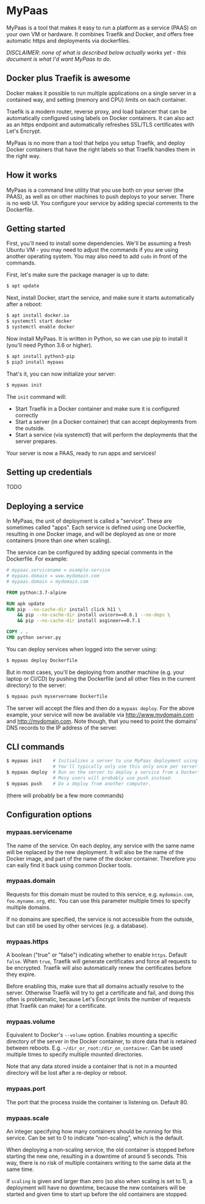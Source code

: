 # MyPaas

MyPaas is a tool that makes it easy to run a platform as a service (PAAS)
on your own VM or hardware. It combines Traefik and Docker, and offers free
automatic https and deployments via dockerfiles.

*DISCLAIMER: none of what is described below actually works yet - this document is what I'd want MyPaas to do.*

## Docker plus Traefik is awesome

Docker makes it possible to run multiple applications on a single server
in a contained way, and setting (memory and CPU) limits on each container.

Traefik is a modern router, reverse proxy, and load balancer that can be
automatically configured using labels on Docker containers. It can also act
as an https endpoint and automatically refreshes SSL/TLS certificates with
Let's Encrypt.

MyPaas is no more than a tool that helps you setup Traefik, and deploy
Docker containers that have the right labels so that Traefik handles
them in the right way.


## How it works

MyPaas is a command line utility that you use both on your server (the PAAS),
as well as on other machines to push deploys to your server. There is no
web UI. You configure your service by adding special comments to the Dockerfile.


## Getting started

First, you'll need to install some dependencies. We'll be assuming a
fresh Ubuntu VM - you may need to adjust the commands if you are using
another operating system. You may also need to add `sudo` in front of
the commands.

First, let's make sure the package manager is up to date:
```sh
$ apt update
```

Next, install Docker, start the service, and make sure it starts automatically after a reboot:
```sh
$ apt install docker.io
$ systemctl start docker
$ systemctl enable docker
```

Now install MyPaas. It is written in Python, so we can use pip to install it (you'll need Python 3.6 or higher).
```sh
$ apt install python3-pip
$ pip3 install mypaas
```

That's it, you can now initialize your server:
```sh
$ mypaas init
```

The `init` command will:
* Start Traefik in a Docker container and make sure it is configured correctly
* Start a server (in a Docker container) that can accept deployments from the outside.
* Start a service (via systemctl) that will perform the deployments that the server prepares.

Your server is now a PAAS, ready to run apps and services!


## Setting up credentials

TODO


## Deploying a service

In MyPaas, the unit of deployment is called a "service". These are
sometimes called "apps". Each service is defined using one Dockerfile,
resulting in one Docker image, and will be deployed as one or more
containers (more than one when scaling).

The service can be configured by adding special comments in the Dockerfile. For example:
```Dockerfile
# mypaas.servicename = example-service
# mypaas.domain = www.mydomain.com
# mypaas.domain = mydomain.com

FROM python:3.7-alpine

RUN apk update
RUN pip --no-cache-dir install click h11 \
    && pip --no-cache-dir install uvicorn==0.6.1 --no-deps \
    && pip --no-cache-dir install asgineer==0.7.1

COPY . .
CMD python server.py
```

You can deploy services when logged into the server using:
```sh
$ mypaas deploy Dockerfile
```

But in most cases, you'll be deploying from another machine (e.g. your
laptop or CI/CD) by pushing the Dockerfile (and all other files in the
current directory) to the server:
```sh
$ mypaas push myservername Dockerfile
```

The server will accept the files and then do a `mypaas deploy`. For the above example,
your service will now be available via http://www.mydomain.com and http://mydomain.com.
Note though, that you need to point the domains' DNS records to the IP address of the server.


## CLI commands

```sh
$ mypaas init    # Initializes a server to use MyPaas deployment using Traefik and Docker.
                 # You'll typically only use this only once per server.
$ mypaas deploy  # Run on the server to deploy a service from a Dockerfile.
                 # Mosy users will probably use push instead.
$ mypaas push    # Do a deploy from another computer.
```

(there will probably be a few more commands)


## Configuration options

### mypaas.servicename

The name of the service. On each deploy, any service with the same name
will be replaced by the new deployment. It will also be the name of the
Docker image, and part of the name of the docker container. Therefore you can
eaily find it back using common Docker tools.

### mypaas.domain

Requests for this domain must be routed to this service, e.g.
`mydomain.com`, `foo.myname.org`, etc. You can use this parameter
multiple times to specify multiple domains.

If no domains are specified, the service is not accessible from the outside, but
can still be used by other services (e.g. a database).

### mypaas.https

A boolean ("true" or "false") indicating whether to enable `https`. Default `false`.
When `true`, Traefik will generate certificates and force all requests to be encrypted.
Traefik will also automatically renew the certificates before they
expire.

Before enabling this, make sure that all domains actually resolve to
the server. Otherwise Traefik will try to get a certificate and fail,
and doing this often is problematic, because Let's Encrypt limits the
number of requests (that Traefik can make) for a certificate.

### mypaas.volume

Equivalent to Docker's `--volume` option. Enables mounting a specific
directory of the server in the Docker container, to store data that is
retained between reboots. E.g. `~/dir_or_root:/dir_on_container`.
Can be used multiple times to specify multiple mounted directories.

Note that any data stored inside a container that is not in a mounted
directory will be lost after a re-deploy or reboot.

### mypaas.port

The port that the process inside the container is listening on. Default 80.

### mypaas.scale

An integer specifying how many containers should be running for this service.
Can be set to 0 to indicate "non-scaling", which is the default.

When deploying a non-scaling service, the old container is stopped
before starting the new one, resulting in a downtime of around 5
seconds. This way, there is no risk of multiple containers writing to
the same data at the same time.

If `scaling` is given and larger than zero (so also when scaling is set to 1),
a deployment will have no downtime, because the new containers will be
started and given time to start up before the old containers are stopped.

